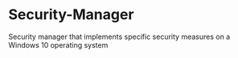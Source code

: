 # Security-Manager
Security manager that implements specific security measures on a Windows 10 operating system

